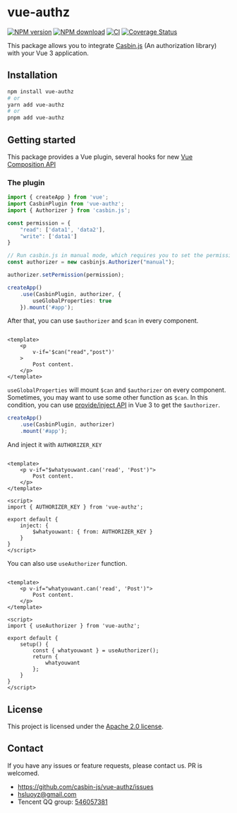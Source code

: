 # vue-authz

[![NPM version][npm-image]][npm-url]
[![NPM download][download-image]][download-url]
[![CI](https://github.com/casbin-js/vue-authz/actions/workflows/ci.yml/badge.svg)](https://github.com/casbin-js/vue-authz/actions/workflows/ci.yml)
[![Coverage Status](https://codecov.io/gh/casbin-js/vue-authz/branch/master/graph/badge.svg)](https://codecov.io/gh/casbin-js/vue-authz?branch=master)

[npm-image]: https://img.shields.io/npm/v/vue-authz.svg?style=flat-square
[npm-url]: https://www.npmjs.com/package/vue-authz
[download-image]: https://img.shields.io/npm/dm/vue-authz.svg?style=flat-square
[download-url]: https://www.npmjs.com/package/vue-authz

This package allows you to integrate [Casbin.js](https://github.com/casbin/casbin.js) (An authorization library) with
your Vue 3 application.

## Installation

```bash
npm install vue-authz
# or
yarn add vue-authz
# or
pnpm add vue-authz
```

## Getting started

This package provides a Vue plugin, several hooks for
new [Vue Composition API](https://v3.vuejs.org/guide/composition-api-introduction.html)

### The plugin

```typescript
import { createApp } from 'vue';
import CasbinPlugin from 'vue-authz';
import { Authorizer } from 'casbin.js';

const permission = {
    "read": ['data1', 'data2'],
    "write": ['data1']
}

// Run casbin.js in manual mode, which requires you to set the permission manually.
const authorizer = new casbinjs.Authorizer("manual");

authorizer.setPermission(permission);

createApp()
    .use(CasbinPlugin, authorizer, {
        useGlobalProperties: true
    }).mount('#app');
```

After that, you can use `$authorizer` and `$can` in every component.

```vue

<template>
    <p
        v-if='$can("read","post")'
    >
        Post content.
    </p>
</template>
```

`useGlobalProperties` will mount `$can` and `$authorizer` on every component. Sometimes, you may want to use some other
function as `$can`. In this condition, you can
use [provide/inject API](https://v3.vuejs.org/guide/component-provide-inject.html) in Vue 3 to get the `$authorizer`.

```typescript
createApp()
    .use(CasbinPlugin, authorizer)
    .mount('#app');
```

And inject it with `AUTHORIZER_KEY`

```vue

<template>
    <p v-if="$whatyouwant.can('read', 'Post')">
        Post content.
    </p>
</template>

<script>
import { AUTHORIZER_KEY } from 'vue-authz';

export default {
    inject: {
        $whatyouwant: { from: AUTHORIZER_KEY }
    }
}
</script>
```

You can also use `useAuthorizer` function.

```vue

<template>
    <p v-if="whatyouwant.can('read', 'Post')">
        Post content.
    </p>
</template>

<script>
import { useAuthorizer } from 'vue-authz';

export default {
    setup() {
        const { whatyouwant } = useAuthorizer();
        return {
            whatyouwant
        };
    }
}
</script>
```

## License

This project is licensed under the [Apache 2.0 license](LICENSE).

## Contact

If you have any issues or feature requests, please contact us. PR is welcomed.

- https://github.com/casbin-js/vue-authz/issues
- hsluoyz@gmail.com
- Tencent QQ group: [546057381](//shang.qq.com/wpa/qunwpa?idkey=8ac8b91fc97ace3d383d0035f7aa06f7d670fd8e8d4837347354a31c18fac885)
